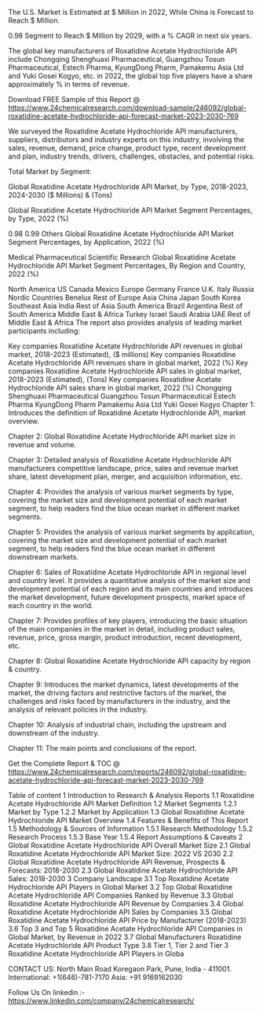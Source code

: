The U.S. Market is Estimated at $ Million in 2022, While China is Forecast to Reach $ Million.

0.98 Segment to Reach $ Million by 2029, with a % CAGR in next six years.

The global key manufacturers of Roxatidine Acetate Hydrochloride API include Chongqing Shenghuaxi Pharmaceutical, Guangzhou Tosun Pharmaceutical, Estech Pharma, KyungDong Pharm, Pamakemu Asia Ltd and Yuki Gosei Kogyo, etc. in 2022, the global top five players have a share approximately % in terms of revenue.

Download FREE Sample of this Report @ https://www.24chemicalresearch.com/download-sample/246092/global-roxatidine-acetate-hydrochloride-api-forecast-market-2023-2030-769

We surveyed the Roxatidine Acetate Hydrochloride API manufacturers, suppliers, distributors and industry experts on this industry, involving the sales, revenue, demand, price change, product type, recent development and plan, industry trends, drivers, challenges, obstacles, and potential risks.

Total Market by Segment:

Global Roxatidine Acetate Hydrochloride API Market, by Type, 2018-2023, 2024-2030 ($ Millions) & (Tons)

Global Roxatidine Acetate Hydrochloride API Market Segment Percentages, by Type, 2022 (%)

0.98
0.99
Others
Global Roxatidine Acetate Hydrochloride API Market Segment Percentages, by Application, 2022 (%)

Medical Pharmaceutical
Scientific Research
Global Roxatidine Acetate Hydrochloride API Market Segment Percentages, By Region and Country, 2022 (%)

North America
US
Canada
Mexico
Europe
Germany
France
U.K.
Italy
Russia
Nordic Countries
Benelux
Rest of Europe
Asia
China
Japan
South Korea
Southeast Asia
India
Rest of Asia
South America
Brazil
Argentina
Rest of South America
Middle East & Africa
Turkey
Israel
Saudi Arabia
UAE
Rest of Middle East & Africa
The report also provides analysis of leading market participants including:

Key companies Roxatidine Acetate Hydrochloride API revenues in global market, 2018-2023 (Estimated), ($ millions)
Key companies Roxatidine Acetate Hydrochloride API revenues share in global market, 2022 (%)
Key companies Roxatidine Acetate Hydrochloride API sales in global market, 2018-2023 (Estimated), (Tons)
Key companies Roxatidine Acetate Hydrochloride API sales share in global market, 2022 (%)
Chongqing Shenghuaxi Pharmaceutical
Guangzhou Tosun Pharmaceutical
Estech Pharma
KyungDong Pharm
Pamakemu Asia Ltd
Yuki Gosei Kogyo
Chapter 1: Introduces the definition of Roxatidine Acetate Hydrochloride API, market overview.

Chapter 2: Global Roxatidine Acetate Hydrochloride API market size in revenue and volume.

Chapter 3: Detailed analysis of Roxatidine Acetate Hydrochloride API manufacturers competitive landscape, price, sales and revenue market share, latest development plan, merger, and acquisition information, etc.

Chapter 4: Provides the analysis of various market segments by type, covering the market size and development potential of each market segment, to help readers find the blue ocean market in different market segments.

Chapter 5: Provides the analysis of various market segments by application, covering the market size and development potential of each market segment, to help readers find the blue ocean market in different downstream markets.

Chapter 6: Sales of Roxatidine Acetate Hydrochloride API in regional level and country level. It provides a quantitative analysis of the market size and development potential of each region and its main countries and introduces the market development, future development prospects, market space of each country in the world.

Chapter 7: Provides profiles of key players, introducing the basic situation of the main companies in the market in detail, including product sales, revenue, price, gross margin, product introduction, recent development, etc.

Chapter 8: Global Roxatidine Acetate Hydrochloride API capacity by region & country.

Chapter 9: Introduces the market dynamics, latest developments of the market, the driving factors and restrictive factors of the market, the challenges and risks faced by manufacturers in the industry, and the analysis of relevant policies in the industry.

Chapter 10: Analysis of industrial chain, including the upstream and downstream of the industry.

Chapter 11: The main points and conclusions of the report.

Get the Complete Report & TOC @ https://www.24chemicalresearch.com/reports/246092/global-roxatidine-acetate-hydrochloride-api-forecast-market-2023-2030-769

Table of content
1 Introduction to Research & Analysis Reports
1.1 Roxatidine Acetate Hydrochloride API Market Definition
1.2 Market Segments
1.2.1 Market by Type
1.2.2 Market by Application
1.3 Global Roxatidine Acetate Hydrochloride API Market Overview
1.4 Features & Benefits of This Report
1.5 Methodology & Sources of Information
1.5.1 Research Methodology
1.5.2 Research Process
1.5.3 Base Year
1.5.4 Report Assumptions & Caveats
2 Global Roxatidine Acetate Hydrochloride API Overall Market Size
2.1 Global Roxatidine Acetate Hydrochloride API Market Size: 2022 VS 2030
2.2 Global Roxatidine Acetate Hydrochloride API Revenue, Prospects & Forecasts: 2018-2030
2.3 Global Roxatidine Acetate Hydrochloride API Sales: 2018-2030
3 Company Landscape
3.1 Top Roxatidine Acetate Hydrochloride API Players in Global Market
3.2 Top Global Roxatidine Acetate Hydrochloride API Companies Ranked by Revenue
3.3 Global Roxatidine Acetate Hydrochloride API Revenue by Companies
3.4 Global Roxatidine Acetate Hydrochloride API Sales by Companies
3.5 Global Roxatidine Acetate Hydrochloride API Price by Manufacturer (2018-2023)
3.6 Top 3 and Top 5 Roxatidine Acetate Hydrochloride API Companies in Global Market, by Revenue in 2022
3.7 Global Manufacturers Roxatidine Acetate Hydrochloride API Product Type
3.8 Tier 1, Tier 2 and Tier 3 Roxatidine Acetate Hydrochloride API Players in Globa

CONTACT US:
North Main Road Koregaon Park, Pune, India - 411001.
International: +1(646)-781-7170
Asia: +91 9169162030

Follow Us On linkedin :- https://www.linkedin.com/company/24chemicalresearch/
